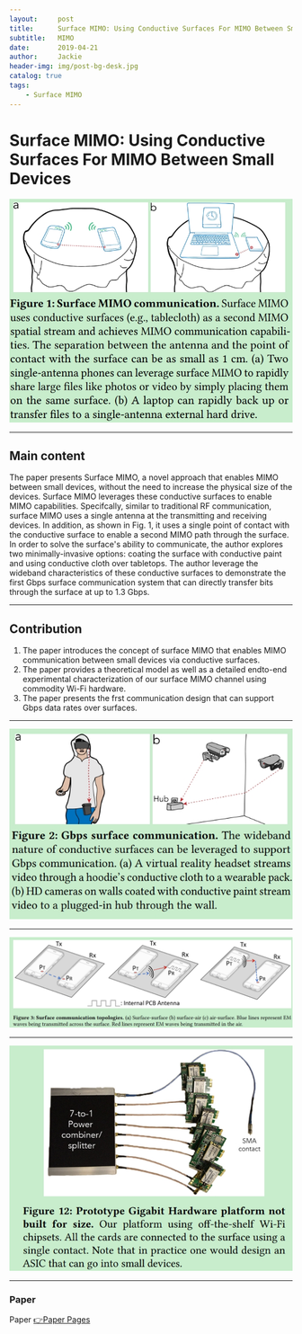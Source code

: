 ```yaml
---
layout:     post
title:      Surface MIMO: Using Conductive Surfaces For MIMO Between Small Devices
subtitle:   MIMO
date:       2019-04-21
author:     Jackie
header-img: img/post-bg-desk.jpg
catalog: true
tags:
    - Surface MIMO
---
```


# Surface MIMO: Using Conductive Surfaces For MIMO Between Small Devices

![](https://raw.githubusercontent.com/a416485164/a416485164.github.io/master/img/MIMO1.jpg)

***

## Main content

The paper presents Surface MIMO, a novel approach that enables MIMO between small devices, without the need to increase the physical size of the devices. Surface MIMO leverages these conductive surfaces to enable MIMO capabilities. Specifcally, similar to traditional RF communication, surface MIMO uses a single antenna at the transmitting and receiving devices. In addition, as shown in Fig. 1, it uses a single point of contact with the conductive surface to enable a second MIMO path through the surface. In order to solve the surface's ability to communicate, the author explores two minimally-invasive options: coating the surface with conductive paint and using conductive cloth over tabletops. The author leverage the wideband characteristics of these conductive surfaces to demonstrate the first Gbps surface communication system that can directly transfer bits through the surface at up to 1.3 Gbps.

***

## Contribution

1. The paper introduces the concept of surface MIMO that enables MIMO communication between small devices via conductive surfaces. 
2. The paper provides a theoretical model as well as a detailed endto-end experimental characterization of our surface MIMO channel using commodity Wi-Fi hardware.
3. The paper presents the frst communication design that
can support Gbps data rates over surfaces. 


***

![](https://raw.githubusercontent.com/a416485164/a416485164.github.io/master/img/MIMO2.jpg)

***

![](https://raw.githubusercontent.com/a416485164/a416485164.github.io/master/img/MIMO3.jpg)

***

![](https://raw.githubusercontent.com/a416485164/a416485164.github.io/master/img/MIMO4.jpg)

***

### Paper

<p>Paper <a href="https://arxiv.org/pdf/1809.02726.pdf">👉Paper Pages</a>





